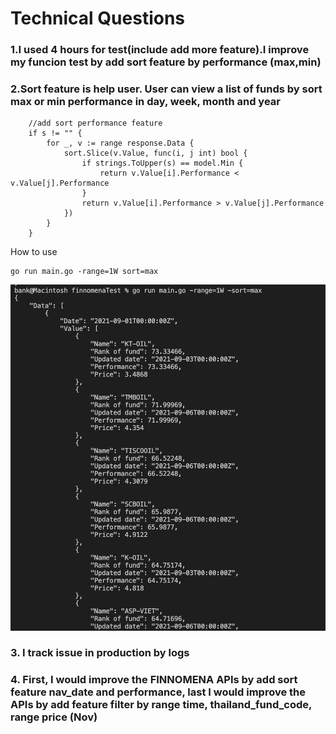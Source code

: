 # Technical Questions

### 1.I used 4 hours for test(include add more feature).I improve my funcion test by add sort feature by performance (max,min)
### 2.Sort feature is help user. User can view a list of funds by sort max or min performance in day, week, month and year
```
	//add sort performance feature
	if s != "" {
		for _, v := range response.Data {
			sort.Slice(v.Value, func(i, j int) bool {
				if strings.ToUpper(s) == model.Min {
					return v.Value[i].Performance < v.Value[j].Performance
				}
				return v.Value[i].Performance > v.Value[j].Performance
			})
		}
	}
  ```
  How to use 
  ```
go run main.go -range=1W sort=max
  ```
  ![GitHub Logo](https://github.com/bankff/finnomenaTest/blob/main/src/exwithsort.png)


### 3. I track issue in production by logs  
### 4. First, I would improve the FINNOMENA APIs by add sort feature nav_date and performance, last I would improve the APIs by add feature filter by range time, thailand_fund_code, range price (Nov)
